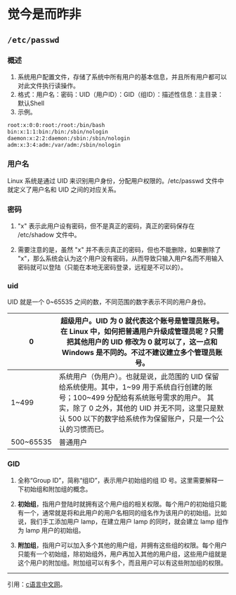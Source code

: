 # 觉今是而昨非

##  `/etc/passwd` 

### 概述

1. 系统用户配置文件，存储了系统中所有用户的基本信息，并且所有用户都可以对此文件执行读操作。
2. 格式：用户名：密码：UID（用户ID）：GID（组ID）：描述性信息：主目录：默认Shell
3. 示例。

```html
root:x:0:0:root:/root:/bin/bash
bin:x:1:1:bin:/bin:/sbin/nologin
daemon:x:2:2:daemon:/sbin:/sbin/nologin
adm:x:3:4:adm:/var/adm:/sbin/nologin
```

### 用户名

Linux 系统是通过 UID 来识别用户身份，分配用户权限的。/etc/passwd 文件中就定义了用户名和 UID 之间的对应关系。

### 密码

1. "x" 表示此用户设有密码，但不是真正的密码，真正的密码保存在 /etc/shadow 文件中。

2. 需要注意的是，虽然 "x" 并不表示真正的密码，但也不能删除，如果删除了 "x"，那么系统会认为这个用户没有密码，从而导致只输入用户名而不用输入密码就可以登陆（只能在本地无密码登录，远程是不可以的）。

### uid

UID 就是一个 0~65535 之间的数，不同范围的数字表示不同的用户身份。

| 0         | 超级用户。UID 为 0 就代表这个账号是管理员账号。在 Linux 中，如何把普通用户升级成管理员呢？只需把其他用户的 UID 修改为 0 就可以了，这一点和 Windows 是不同的。不过不建议建立多个管理员账号。 |
| --------- | ------------------------------------------------------------ |
| 1~499     | 系统用户（伪用户）。也就是说，此范围的 UID 保留给系统使用。其中，1~99 用于系统自行创建的账号；100~499 分配给有系统账号需求的用户。   其实，除了 0 之外，其他的 UID 并无不同，这里只是默认 500 以下的数字给系统作为保留账户，只是一个公认的习惯而已。 |
| 500~65535 | 普通用户                                                     |

### GID

1. 全称“Group ID”，简称“组ID”，表示用户初始组的组 ID 号。这里需要解释一下初始组和附加组的概念。

2. **初始组**，指用户登陆时就拥有这个用户组的相关权限。每个用户的初始组只能有一个，通常就是将和此用户的用户名相同的组名作为该用户的初始组。比如说，我们手工添加用户 lamp，在建立用户 lamp 的同时，就会建立 lamp 组作为 lamp 用户的初始组。

3. **附加组**，指用户可以加入多个其他的用户组，并拥有这些组的权限。每个用户只能有一个初始组，除初始组外，用户再加入其他的用户组，这些用户组就是这个用户的附加组。附加组可以有多个，而且用户可以有这些附加组的权限。



---

引用：[c语言中文网](http://c.biancheng.net/)。
